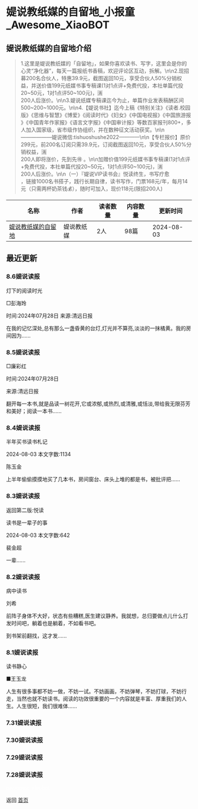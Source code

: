 # 媞说教纸媒的自留地_小报童_Awesome_XiaoBOT

## 媞说教纸媒的自留地介绍
> 1.这里是媞说教纸媒的「自留地」，如果你喜欢读书、写字，这里会是你的心灵“净化器”，每天一篇报纸书香稿，欢迎评论区互动，拆解。\n\n2.现招募200名合伙人，特惠39.9元，截图返回10元，享受合伙人50%分销权益，并送价值199元纸媒书事专稿课(1对1点评+免费代投，本社单篇代投20~50元，1对1点评50~100元)，🈵  
200人后涨价。\n\n3.媞说纸媒专稿课迄今为止，单篇作业发表稿酬区间500~200~1000元。\n\n4.【媞说书社】迄今上稿《特别关注》《读者.校园版》《思维与智慧​​》《博爱​​》《阅读时代​​》《妇女​​》《中国电视报​​》《中国旅游报​​》《中国青年作家报​​》《语言文字报​​》《中国审计报​​》等数百家报刊800+，多人加入国家级，省市级作协组织，并在数种征文活动获奖。\n\n——————媞说微信:tishuoshushe2022————\n\n【专栏报价】原价299元，前200名订阅只需39.9元，订阅截图返回10元，享受合伙人50%分销权益，🈵  
200人即将涨价，先到先🉐 。\n\n加赠价值199元纸媒书事专稿课(1对1点评+免费代投，本社单篇代投20~50元，1对1点评50~100元)，🈵  
200人后涨价。\n\n（一）『媞说VIP读书会』悦读终生，书写疗愈  
，链接1000名书搭子，践行长期自律，读书写作，门票168元/年，每月14元（只需两杯奶茶钱💰），随时可加入，现价118元(限招200人)  
  


|名称|作者|读者数量|内容数量|更新时间|
|---|---|---|---|---|
|[媞说教纸媒的自留地](https://xiaobot.net/p/bao1?refer=0b133df9-27dc-423b-8101-639049001c13)|媞说教纸媒|2人|98篇|2024-08-03|

## 最近更新
### 8.6媞说读报

灯下的阅读时光

□彭海玲

时间:2024年07月28日 来源:清远日报

在我的记忆深处,总有那么一盏昏黄的台灯,灯光并不算亮,淡淡的一抹橘黄。我的房间因为......

### 8.5媞说读报

□廉彩红

时间:2024年07月28日

来源:清远日报

翻开每一本书,就是品读一树花开,它或浓郁,或热烈,或清雅,或恬淡,带给我无限芬芳和美好；阅读一本书......

### 8.4媞说读报

半年买书读书札记

2024-08-03 本文字数:1134

陈玉金

上半年偷偷摸摸地买了几本书，房间窗台、床头上堆的都是书，被批评把......

### 8.3媞说读报

返回第二版:悦读

读书是一辈子的事

2024-08-03       本文字数:642

裴金超

一辈......

### 8.2媞说读报

病中读书

刘希

前阵子身体不大好，状态有些糟糕,医生建议静养。我就想，总归要做点儿什么打发时间吧，躺着也是躺着，不如看书吧。

到书架前翻找，这才发......

### 8.1媞说读报

读书静心

■王玉龙

人生有很多事都不妨一做，不妨一试。不妨画画，不妨弹琴，不妨打球，不妨行走，当然也就不妨读书。阅读的功效很重要的一个内容就是丰富、厚重我们的人生。人生很短，我们很难体......

### 7.31媞说读报

### 7.30媞说读报

### 7.29媞说读报

### 7.28媞说读报


<a href="https://github.com/Reno9527/awesome-xiaobot" style="color: white; text-decoration: none;">awesome-xiaobot</a>

返回 [首页](../README.md)
